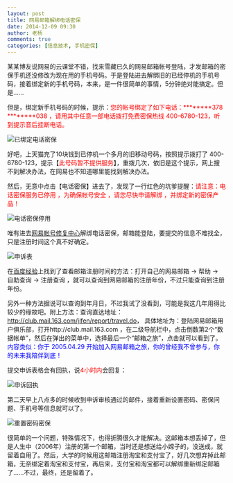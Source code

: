 ```yaml
---
layout: post
title: 网易邮箱解绑电话密保
date: 2014-12-09 09:30
author: 老杨
comments: true
categories: [信息技术, 手机密保]
---
```

某某博友说网易的云课堂不错，找来雪藏已久的网易邮箱帐号登陆，才发邮箱的密保手机还没修改为现在用的手机号码。于是登陆进去解绑旧的已经停机的手机号码，接着绑定新的手机号码，本来，是一件很简单的事情，5分钟绝对能搞定。但是……
<!--more-->
但是，绑定新手机号码的时候，提示：<span style = "color:red;">您的帐号绑定了如下电话：********378 ********038 ，请用其中任意一部电话拨打免费密保热线 400-6780-123，听到提示音后挂断电话。</span>

<img src="//cyhour.com/wp-content/uploads/2014/12/163-guangliansouji.jpg" alt=" 已绑定电话密保 " />

好吧，上天猫充了10块钱到已停机一个多月的旧移动号码，按照提示拨打了 400-6780-123，提示【<span style = "color:red;">此号码暂不提供服务</span>】，重拨几次，依旧是这个提示，网上搜不到解决办法，在网易也不知道哪里能找到解决办法。

然后，无意中点击【电话密保】进去了，发现了一行红色的坑爹提醒：<span style = "color:red;">请注意：电话密保服务已停用 ，为确保帐号安全 ，请您尽快申请解绑 ，并绑定新的密保产品！</span>

<img src="//cyhour.com/wp-content/uploads/2014/12/163-dianhuamibao.png" alt=" 电话密保停用" />

唯有进去<a href="https://mima.163.com" target="_blank">网易帐号修复中心</a>解绑电话密保，邮箱能登陆，要提交的信息不难找全，只是注册时间这个真不好确定。

<img src="//cyhour.com/wp-content/uploads/2014/12/163-shensu.jpg" alt=" 申诉表 " />

在<a href="http://jingyan.baidu.com/article/a3a3f8118f3b498da3eb8a5b.html" target="_blank">百度经验</a>上找到了查看邮箱注册时间的方法：打开自己的网易邮箱 -> 帮助 -> 自助查询 -> 注册查询 ，就可以查询到网易邮箱的注册年份，不过只能查询到注册年份。

另外一种方法据说可以查询到年月日，不过我试了没看到，可能是我这几年用得比较少的缘故吧。附上方法：查询直达地址：<a href="http://club.mail.163.com/jifen/report/travel.do" target="_blank">http://club.mail.163.com/jifen/report/travel.do</a>， 具体地址为：登陆网易邮箱用户俱乐部，打开http://club.mail.163.com ，在二级导航栏中，点击倒数第2个“数据帐单”，然后在弹出的菜单中，选择最后一个“邮箱之旅”，点击就可以看到了。<span style = "color:blue;">内容类似：你于 2005.04.29 开始加入网易邮箱之旅，你的曾经我不曾参与，你的未来我陪伴到底！</span>

提交申诉表格会有回执，说<span style = "color:red;">4小时内</span>会回复：

<img src="//cyhour.com/wp-content/uploads/2014/12/163-huizhi.png" alt=" 申诉回执 " />

第二天早上八点多的时候收到申诉审核通过的邮件，接着重新设置密码、密保问题、手机号等信息就可以了。

<img src="//cyhour.com/wp-content/uploads/2014/12/163-shenhetongguo.jpg" alt=" 重置密码密保 " />

很简单的一个问题，特殊情况下，也得折腾很久才能解决。这邮箱本想丢掉了，但是人生中（2006年）注册的第一个邮箱，当时还是想送给小嫦子的，没送成，就留着自用了。然后，大学的时候用这邮箱注册淘宝和支付宝了，好几次想弃掉此邮箱，无奈绑定着淘宝和支付宝，再后来，支付宝和淘宝都可以解绑重新绑定邮箱了……不过，最终，还是留着了。
